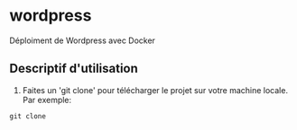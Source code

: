 # wordpress
Déploiment de Wordpress avec Docker

## Descriptif d'utilisation

1. Faites un 'git clone' pour télécharger le projet sur votre machine locale. 
Par exemple:
```console
git clone 
```
